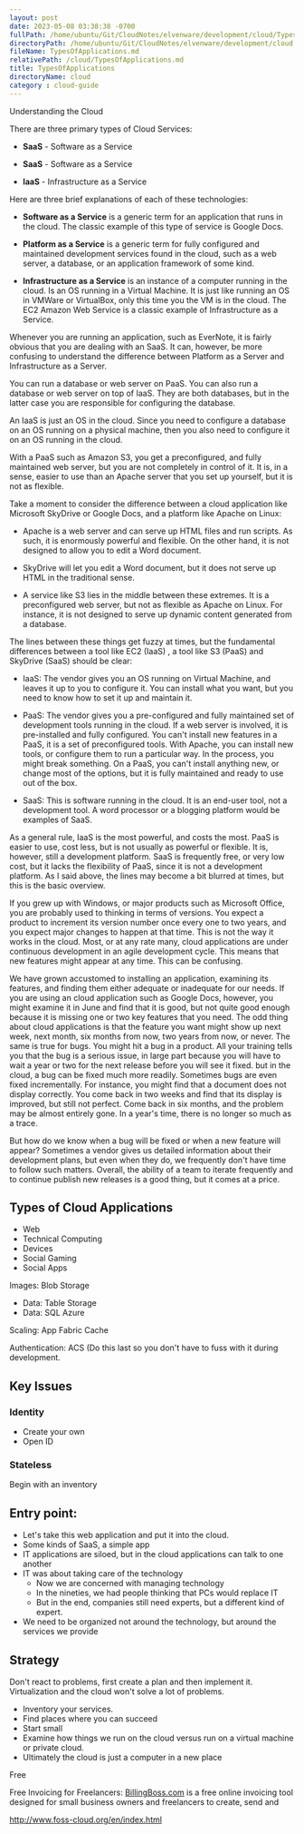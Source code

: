 ```yaml
---
layout: post
date: 2023-05-08 03:38:38 -0700
fullPath: /home/ubuntu/Git/CloudNotes/elvenware/development/cloud/TypesOfApplications.md
directoryPath: /home/ubuntu/Git/CloudNotes/elvenware/development/cloud
fileName: TypesOfApplications.md
relativePath: /cloud/TypesOfApplications.md
title: TypesOfApplications
directoryName: cloud
category : cloud-guide
---
```


Understanding the Cloud

There are three primary types of Cloud Services:

* **SaaS** - Software as a Service

* **SaaS** - Software as a Service

* **IaaS** - Infrastructure as a Service

Here are three brief explanations of each of these technologies:

* **Software as a Service** is a generic term for an application that runs in the cloud. The classic example of this type of service is Google Docs.

* **Platform as a Service** is a generic term for fully configured and maintained development services found in the cloud, such as a web server, a database, or an application framework of some kind.

* **Infrastructure as a Service** is an instance of a computer running in the cloud. Is an OS running in a Virtual Machine. It is just like running an OS in VMWare or VirtualBox, only this time you the VM is in the cloud. The EC2 Amazon Web Service is a classic example of Infrastructure as a Service.

Whenever you are running an application, such as EverNote, it is fairly obvious that you are dealing with an SaaS. It can, however, be more confusing to understand the difference between Platform as a Server and Infrastructure as a Server.

You can run a database or web server on PaaS. You can also run a database or web server on top of IaaS. They are both databases, but in the latter case you are responsible for configuring the database.

An IaaS is just an OS in the cloud. Since you need to configure a database on an OS running on a physical machine, then you also need to configure it on an OS running in the cloud.

With a PaaS such as Amazon S3, you get a preconfigured, and fully maintained web server, but you are not completely in control of it. It is, in a sense, easier to use than an Apache server that you set up yourself, but it is not as flexible.

Take a moment to consider the difference between a cloud application like Microsoft SkyDrive or Google Docs, and a platform like Apache on Linux:

*  Apache is a web server and can serve up HTML files and run scripts. As such, it is enormously powerful and flexible. On the other hand, it is not designed to allow you to edit a Word document.

* SkyDrive will let you edit a Word document, but it does not serve up HTML in the traditional sense.

* A service like S3 lies in the middle between these extremes. It is a preconfigured web server, but not as flexible as Apache on Linux. For instance, it is not designed to serve up dynamic content generated from a database.

The lines between these things get fuzzy at times, but the fundamental differences between a tool like EC2 (IaaS) , a tool like S3 (PaaS) and SkyDrive (SaaS) should be clear:

* IaaS: The vendor gives you an OS running on Virtual Machine, and leaves it up to you to configure it. You can install what you want, but you need to know how to set it up and maintain it.

* PaaS: The vendor gives you a pre-configured and fully maintained set of development tools running in the cloud. If a web server is involved, it is pre-installed and fully configured. You can't install new features in a PaaS, it is a set of preconfigured tools. With Apache, you can install new tools, or configure them to run a particular way. In the process, you might break something. On a PaaS, you can't install anything new, or change most of the options, but it is fully maintained and ready to use out of the box.

* SaaS: This is software running in the cloud. It is an end-user tool, not a development tool. A word processor or a blogging platform would be examples of SaaS.

As a general rule, IaaS is the most powerful, and costs the most. PaaS is easier to use, cost less, but is not usually as powerful or flexible. It is, however, still a development platform. SaaS is frequently free, or very low cost, but it lacks the flexibility of PaaS, since it is not a development platform. As I said above, the lines may become a bit blurred at times, but this is the basic overview.



If you grew up with Windows, or major products such as Microsoft Office, you are probably used to thinking in terms of versions. You expect a product to increment its version number once every one to two years, and you expect major changes to happen at that time. This is not the way it works in the cloud. Most, or at any rate many, cloud applications are under continuous development in an agile development cycle. This means that new features might appear at any time. This can be confusing.

We have grown accustomed to installing an application, examining its features, and finding them either adequate or inadequate for our needs. If you are using an cloud application such as Google Docs, however, you might examine it in June and find that it is good, but not quite good enough because it is missing one or two key features that you need. The odd thing about cloud applications is that the feature you want might show up next week, next month, six months from now, two years from now, or never. The same is true for bugs. You might hit a bug in a product. All your training tells you that the bug is a serious issue, in large part because you will have to wait a year or two for the next release before you will see it fixed. but in the cloud, a bug can be fixed much more readily. Sometimes bugs are even fixed incrementally. For instance, you might find that a document does not display correctly. You come back in two weeks and find that its display is improved, but still not perfect. Come back in six months, and the problem may be almost entirely gone. In a year's time, there is no longer so much as a trace.

But how do we know when a bug will be fixed or when a new feature will appear? Sometimes a vendor gives us detailed information about their development plans, but even when they do, we frequently don't have time to follow such matters. Overall, the ability of a team to iterate frequently and to continue publish new releases is a good thing, but it comes at a price.

## Types of Cloud Applications

* Web
* Technical Computing
* Devices
* Social Gaming
* Social Apps

Images: Blob Storage

* Data: Table Storage
* Data: SQL Azure

Scaling: App Fabric Cache

Authentication: ACS (Do this last so you don't have to fuss with it during development.

## Key Issues

### Identity

* Create your own
* Open ID

### Stateless

Begin with an inventory

## Entry point:

* Let's take this web application and put it into the cloud.
* Some kinds of SaaS, a simple app
* IT applications are siloed, but in the cloud applications can talk to one another
* IT was about taking care of the technology
    * Now we are concerned with managing technology
    * In the nineties, we had people thinking that PCs would replace IT
    * But in the end, companies still need experts, but a different kind of expert.
* We need to be organized not around the technology, but around the services we provide

## Strategy

Don't react to problems, first create a plan and then implement it. Virtualization and the cloud won't solve a lot of problems.

* Inventory your services.
* Find places where you can succeed
* Start small
* Examine how things we run on the cloud versus run on a virtual machine or private cloud.
* Ultimately the cloud is just a computer in a new place

Free

Free Invoicing for Freelancers:  [BillingBoss.com](http://www.billingboss.com/) is a free online invoicing tool designed for small business owners and freelancers to create, send and

http://www.foss-cloud.org/en/index.html
